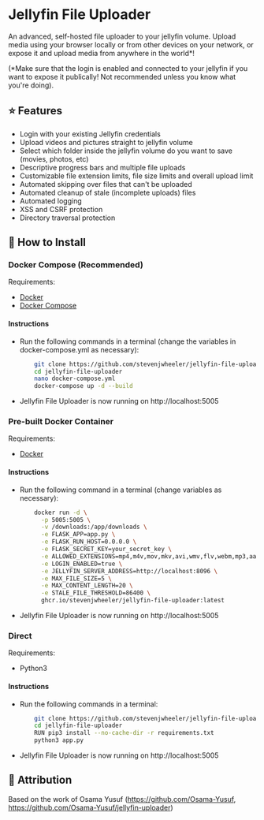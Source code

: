 # Jellyfin File Uploader
An advanced, self-hosted file uploader to your jellyfin volume.
Upload media using your browser locally or from other devices on your network, or expose it and upload media from anywhere in the world*!

(*Make sure that the login is enabled and connected to your jellyfin if you want to expose it publically! Not recommended unless you know what you're doing).

## ⭐ Features
- Login with your existing Jellyfin credentials
- Upload videos and pictures straight to jellyfin volume
- Select which folder inside the jellyfin volume do you want to save (movies, photos, etc)
- Descriptive progress bars and multiple file uploads
- Customizable file extension limits, file size limits and overall upload limit
- Automated skipping over files that can't be uploaded
- Automated cleanup of stale (incomplete uploads) files
- Automated logging
- XSS and CSRF protection
- Directory traversal protection

## 🔧 How to Install

### Docker Compose (Recommended)
Requirements:
- [Docker](https://docs.docker.com/engine/install/) 
- [Docker Compose](https://docs.docker.com/compose/install/)

#### Instructions
- Run the following commands in a terminal (change the variables in docker-compose.yml as necessary):
    ```bash
        git clone https://github.com/stevenjwheeler/jellyfin-file-uploader.git
        cd jellyfin-file-uploader
        nano docker-compose.yml
        docker-compose up -d --build
    ```
- Jellyfin File Uploader is now running on http://localhost:5005

### Pre-built Docker Container
Requirements:
- [Docker](https://docs.docker.com/engine/install/)

#### Instructions
- Run the following command in a terminal (change variables as necessary):
    ```bash
        docker run -d \
          -p 5005:5005 \
          -v /downloads:/app/downloads \
          -e FLASK_APP=app.py \
          -e FLASK_RUN_HOST=0.0.0.0 \
          -e FLASK_SECRET_KEY=your_secret_key \
          -e ALLOWED_EXTENSIONS=mp4,m4v,mov,mkv,avi,wmv,flv,webm,mp3,aac,flac,wav,ogg,m4a,mka,mks,jpg,jpeg,png,gif,bmp,tiff,webp \
          -e LOGIN_ENABLED=true \
          -e JELLYFIN_SERVER_ADDRESS=http://localhost:8096 \
          -e MAX_FILE_SIZE=5 \
          -e MAX_CONTENT_LENGTH=20 \
          -e STALE_FILE_THRESHOLD=86400 \
          ghcr.io/stevenjwheeler/jellyfin-file-uploader:latest
    ```
- Jellyfin File Uploader is now running on http://localhost:5005

### Direct
Requirements:
- Python3

#### Instructions
- Run the following commands in a terminal:
    ```bash
        git clone https://github.com/stevenjwheeler/jellyfin-file-uploader.git
        cd jellyfin-file-uploader
        RUN pip3 install --no-cache-dir -r requirements.txt
        python3 app.py 
    ```
- Jellyfin File Uploader is now running on http://localhost:5005

## 🧑 Attribution
Based on the work of Osama Yusuf (https://github.com/Osama-Yusuf, https://github.com/Osama-Yusuf/jellyfin-uploader)
